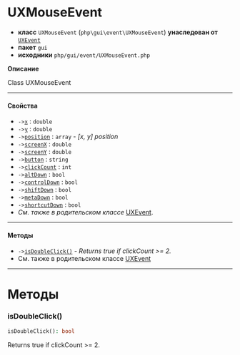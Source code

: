 # UXMouseEvent

- **класс** `UXMouseEvent` (`php\gui\event\UXMouseEvent`) **унаследован от** [`UXEvent`](https://github.com/jphp-group/jphp-gui-ext/blob/master/jphp-gui-ext/api-docs/classes/php/gui/event/UXEvent.ru.md)
- **пакет** `gui`
- **исходники** `php/gui/event/UXMouseEvent.php`

**Описание**

Class UXMouseEvent

---

#### Свойства

- `->`[`x`](#prop-x) : `double`
- `->`[`y`](#prop-y) : `double`
- `->`[`position`](#prop-position) : `array` - _[x, y] position_
- `->`[`screenX`](#prop-screenx) : `double`
- `->`[`screenY`](#prop-screeny) : `double`
- `->`[`button`](#prop-button) : `string`
- `->`[`clickCount`](#prop-clickcount) : `int`
- `->`[`altDown`](#prop-altdown) : `bool`
- `->`[`controlDown`](#prop-controldown) : `bool`
- `->`[`shiftDown`](#prop-shiftdown) : `bool`
- `->`[`metaDown`](#prop-metadown) : `bool`
- `->`[`shortcutDown`](#prop-shortcutdown) : `bool`
- *См. также в родительском классе* [UXEvent](https://github.com/jphp-group/jphp-gui-ext/blob/master/jphp-gui-ext/api-docs/classes/php/gui/event/UXEvent.ru.md).

---

#### Методы

- `->`[`isDoubleClick()`](#method-isdoubleclick) - _Returns true if clickCount >= 2._
- См. также в родительском классе [UXEvent](https://github.com/jphp-group/jphp-gui-ext/blob/master/jphp-gui-ext/api-docs/classes/php/gui/event/UXEvent.ru.md)

---
# Методы

<a name="method-isdoubleclick"></a>

### isDoubleClick()
```php
isDoubleClick(): bool
```
Returns true if clickCount >= 2.
